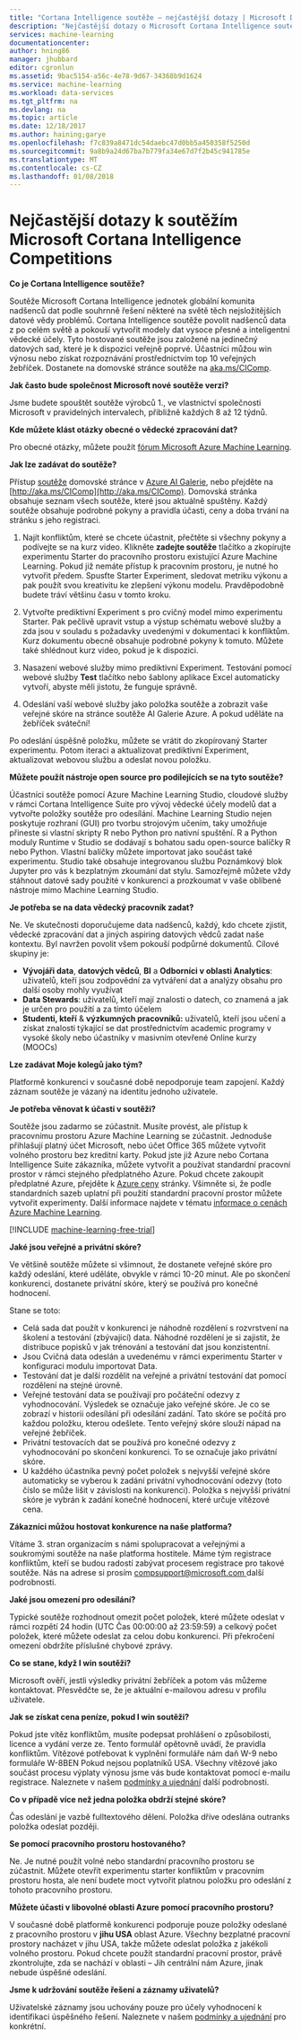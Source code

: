 ```yaml
---
title: "Cortana Intelligence soutěže – nejčastější dotazy | Microsoft Docs"
description: "Nejčastější dotazy o Microsoft Cortana Intelligence soutěže."
services: machine-learning
documentationcenter: 
author: hning86
manager: jhubbard
editor: cgronlun
ms.assetid: 9bac5154-a56c-4e78-9d67-34368b9d1624
ms.service: machine-learning
ms.workload: data-services
ms.tgt_pltfrm: na
ms.devlang: na
ms.topic: article
ms.date: 12/18/2017
ms.author: haining;garye
ms.openlocfilehash: f7c839a8471dc54daebc47d0bb5a450358f5250d
ms.sourcegitcommit: 9a8b9a24d67ba7b779fa34e67d7f2b45c941785e
ms.translationtype: MT
ms.contentlocale: cs-CZ
ms.lasthandoff: 01/08/2018
---
```

# <a name="microsoft-cortana-intelligence-competitions-faq"></a>Nejčastější dotazy k soutěžím Microsoft Cortana Intelligence Competitions
**Co je Cortana Intelligence soutěže?**

Soutěže Microsoft Cortana Intelligence jednotek globální komunita nadšenců dat podle souhrnně řešení některé na světě těch nejsložitějších datové vědy problémů. Cortana Intelligence soutěže povolit nadšenců data z po celém světě a pokouší vytvořit modely dat vysoce přesné a inteligentní vědecké účely. Tyto hostované soutěže jsou založené na jedinečný datových sad, které je k dispozici veřejně poprvé. Účastníci můžou win výnosu nebo získat rozpoznávání prostřednictvím top 10 veřejných žebříček. Dostanete na domovské stránce soutěže na [aka.ms/CIComp](http://aka.ms/CIComp).

**Jak často bude společnost Microsoft nové soutěže verzi?**

Jsme budete spouštět soutěže výrobců 1., ve vlastnictví společnosti Microsoft v pravidelných intervalech, přibližně každých 8 až 12 týdnů. 

**Kde můžete klást otázky obecné o vědecké zpracování dat?**

Pro obecné otázky, můžete použít [fórum Microsoft Azure Machine Learning](https://social.msdn.microsoft.com/forums/azure/home?forum=MachineLearning).

**Jak lze zadávat do soutěže?**

Přístup [soutěže](https://gallery.cortanaintelligence.com/competitions) domovské stránce v [Azure AI Galerie](https://gallery.cortanaintelligence.com/), nebo přejděte na [http://aka.ms/CIComp](http://aka.ms/CIComp). Domovská stránka obsahuje seznam všech soutěže, které jsou aktuálně spuštěny. Každý soutěže obsahuje podrobné pokyny a pravidla účasti, ceny a doba trvání na stránku s jeho registraci.

1. Najít konfliktům, které se chcete účastnit, přečtěte si všechny pokyny a podívejte se na kurz video. Klikněte **zadejte soutěže** tlačítko a zkopírujte experimentu Starter do pracovního prostoru existující Azure Machine Learning. Pokud již nemáte přístup k pracovním prostoru, je nutné ho vytvořit předem. Spusťte Starter Experiment, sledovat metriku výkonu a pak použít svou kreativitu ke zlepšení výkonu modelu. Pravděpodobně budete tráví většinu času v tomto kroku.   

2. Vytvořte prediktivní Experiment s pro cvičný model mimo experimentu Starter. Pak pečlivě upravit vstup a výstup schématu webové služby a zda jsou v souladu s požadavky uvedenými v dokumentaci k konfliktům. Kurz dokumentu obecně obsahuje podrobné pokyny k tomuto. Můžete také shlédnout kurz video, pokud je k dispozici.   

3. Nasazení webové služby mimo prediktivní Experiment. Testování pomocí webové služby **Test** tlačítko nebo šablony aplikace Excel automaticky vytvoří, abyste měli jistotu, že funguje správně.   

4. Odeslání vaší webové služby jako položka soutěže a zobrazit vaše veřejné skóre na stránce soutěže AI Galerie Azure. A pokud uděláte na žebříček sváteční!  

Po odeslání úspěšně položku, můžete se vrátit do zkopírovaný Starter experimentu. Potom iteraci a aktualizovat prediktivní Experiment, aktualizovat webovou službu a odeslat novou položku.   

**Můžete použít nástroje open source pro podílejících se na tyto soutěže?**

Účastníci soutěže pomocí Azure Machine Learning Studio, cloudové služby v rámci Cortana Intelligence Suite pro vývoj vědecké účely modelů dat a vytvořte položky soutěže pro odesílání. Machine Learning Studio nejen poskytuje rozhraní (GUI) pro tvorbu strojovým učením, taky umožňuje přineste si vlastní skripty R nebo Python pro nativní spuštění. R a Python moduly Runtime v Studio se dodávají s bohatou sadu open-source balíčky R nebo Python. Vlastní balíčky můžete importovat jako součást také experimentu. Studio také obsahuje integrovanou službu Poznámkový blok Jupyter pro vás k bezplatným zkoumání dat stylu. Samozřejmě můžete vždy stáhnout datové sady použité v konkurenci a prozkoumat v vaše oblíbené nástroje mimo Machine Learning Studio. 

**Je potřeba se na data vědecký pracovník zadat?**

Ne. Ve skutečnosti doporučujeme data nadšenců, každý, kdo chcete zjistit, vědecké zpracování dat a jiných aspiring datových vědců zadat naše kontextu. Byl navržen povolit všem pokouší podpůrné dokumentů. Cílové skupiny je:

* **Vývojáři data**, **datových vědců**, **BI** a **Odborníci v oblasti Analytics**: uživatelů, kteří jsou zodpovědní za vytváření dat a analýzy obsahu pro další osoby mohly využívat
* **Data Stewards**: uživatelů, kteří mají znalosti o datech, co znamená a jak je určen pro použití a za tímto účelem
* **Studenti, kteří** & **výzkumných pracovníků:** uživatelů, kteří jsou učení a získat znalosti týkající se dat prostřednictvím academic programy v vysoké školy nebo účastníky v masivním otevřené Online kurzy (MOOCs)

**Lze zadávat Moje kolegů jako tým?**

Platformě konkurenci v současné době nepodporuje team zapojení. Každý záznam soutěže je vázaný na identitu jednoho uživatele. 

**Je potřeba věnovat k účasti v soutěži?**

Soutěže jsou zadarmo se zúčastnit. Musíte provést, ale přístup k pracovnímu prostoru Azure Machine Learning se zúčastnit. Jednoduše přihlašují platný účet Microsoft, nebo účet Office 365 můžete vytvořit volného prostoru bez kreditní karty. Pokud jste již Azure nebo Cortana Intelligence Suite zákazníka, můžete vytvořit a používat standardní pracovní prostor v rámci stejného předplatného Azure. Pokud chcete zakoupit předplatné Azure, přejděte k [Azure ceny](https://azure.microsoft.com/pricing) stránky. Všimněte si, že podle standardních sazeb uplatní při použití standardní pracovní prostor můžete vytvořit experimenty. Další informace najdete v tématu [informace o cenách Azure Machine Learning](https://azure.microsoft.com/pricing/details/machine-learning/). 

[!INCLUDE [machine-learning-free-trial](../../../includes/machine-learning-free-trial.md)]

**Jaké jsou veřejné a privátní skóre?**

Ve většině soutěže můžete si všimnout, že dostanete veřejné skóre pro každý odeslání, které uděláte, obvykle v rámci 10-20 minut. Ale po skončení konkurenci, dostanete privátní skóre, který se používá pro konečné hodnocení. 

Stane se toto:

* Celá sada dat použít v konkurenci je náhodně rozdělení s rozvrstvení na školení a testování (zbývající) data. Náhodné rozdělení je si zajistit, že distribuce popisků v jak trénování a testování dat jsou konzistentní.
* Jsou Cvičná data odeslán a uvedenému v rámci experimentu Starter v konfiguraci modulu importovat Data.
* Testování dat je další rozdělit na veřejné a privátní testování dat pomocí rozdělení na stejné úrovně.
* Veřejné testování data se používají pro počáteční odezvy z vyhodnocování. Výsledek se označuje jako veřejné skóre. Je co se zobrazí v historii odesílání při odesílání zadání. Tato skóre se počítá pro každou položku, kterou odešlete. Tento veřejný skóre slouží nápad na veřejné žebříček.
* Privátní testovacích dat se používá pro konečné odezvy z vyhodnocování po skončení konkurenci. To se označuje jako privátní skóre. 
* U každého účastníka pevný počet položek s nejvyšší veřejné skóre automaticky se vyberou k zadání privátní vyhodnocování odezvy (toto číslo se může lišit v závislosti na konkurenci). Položka s nejvyšší privátní skóre je vybrán k zadání konečné hodnocení, které určuje vítězové cena.  

**Zákazníci můžou hostovat konkurence na naše platforma?**

Vítáme 3. stran organizacím s námi spolupracovat a veřejnými a soukromými soutěže na naše platforma hostitele. Máme tým registrace konfliktům, kteří se budou radostí zabývat procesem registrace pro takové soutěže.  Nás na adrese si prosím [ compsupport@microsoft.com ](mailto:compsupport@microsoft.com) další podrobnosti. 

**Jaké jsou omezení pro odesílání?**

Typické soutěže rozhodnout omezit počet položek, které můžete odeslat v rámci rozpětí 24 hodin (UTC Čas 00:00:00 až 23:59:59) a celkový počet položek, které můžete odeslat za celou dobu konkurenci. Při překročení omezení obdržíte příslušné chybové zprávy. 

**Co se stane, když I win soutěži?**

Microsoft ověří, jestli výsledky privátní žebříček a potom vás můžeme kontaktovat. Přesvědčte se, že je aktuální e-mailovou adresu v profilu uživatele.

**Jak se získat cena peníze, pokud I win soutěži?**

Pokud jste vítěz konfliktům, musíte podepsat prohlášení o způsobilosti, licence a vydání verze ze. Tento formulář opětovně uvádí, že pravidla konfliktům. Vítězové potřebovat k vyplnění formuláře nám daň W-9 nebo formuláře W-8BEN Pokud nejsou poplatníků USA. Všechny vítězové jako součást procesu výplaty výnosu jsme vás bude kontaktovat pomocí e-mailu registrace. Naleznete v našem [podmínky a ujednání](http://aka.ms/comptermsandconditions) další podrobnosti.

**Co v případě více než jedna položka obdrží stejné skóre?**

Čas odeslání je vazbě fulltextového dělení. Položka dříve odeslána outranks položka odeslat později.

**Se pomocí pracovního prostoru hostovaného?**

Ne. Je nutné použít volné nebo standardní pracovního prostoru se zúčastnit. Můžete otevřít experimentu starter konfliktům v pracovním prostoru hosta, ale není budete moct vytvořit platnou položku pro odeslání z tohoto pracovního prostoru. 

**Můžete účasti v libovolné oblasti Azure pomocí pracovního prostoru?**

V současné době platformě konkurenci podporuje pouze položky odeslané z pracovního prostoru v **jihu USA** oblast Azure. Všechny bezplatné pracovní prostory nacházet v jihu USA, takže můžete odeslat položka z jakékoli volného prostoru. Pokud chcete použít standardní pracovní prostor, právě zkontrolujte, zda se nachází v oblasti – Jih centrální nám Azure, jinak nebude úspěšné odeslání. 

**Jsme k udržování soutěže řešení a záznamy uživatelů?**

Uživatelské záznamy jsou uchovány pouze pro účely vyhodnocení k identifikaci úspěšného řešení. Naleznete v našem [podmínky a ujednání](http://aka.ms/comptermsandconditions) pro konkrétní.

